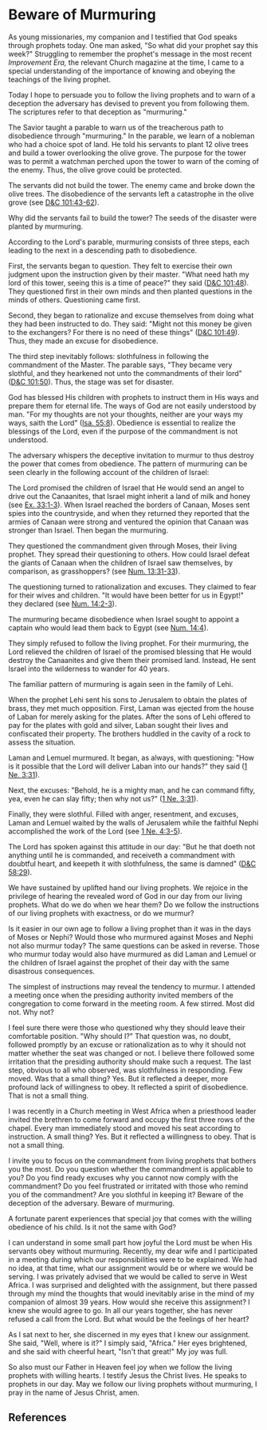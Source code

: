 # Beware of Murmuring

As young missionaries, my companion and I testified that God speaks through
prophets today. One man asked, "So what did your prophet say this week?"
Struggling to remember the prophet's message in the most recent _Improvement
Era,_ the relevant Church magazine at the time, I came to a special
understanding of the importance of knowing and obeying the teachings of the
living prophet.

Today I hope to persuade you to follow the living prophets and to warn of a
deception the adversary has devised to prevent you from following them. The
scriptures refer to that deception as "murmuring."

The Savior taught a parable to warn us of the treacherous path to disobedience
through "murmuring." In the parable, we learn of a nobleman who had a choice
spot of land. He told his servants to plant 12 olive trees and build a tower
overlooking the olive grove. The purpose for the tower was to permit a
watchman perched upon the tower to warn of the coming of the enemy. Thus, the
olive grove could be protected.

The servants did not build the tower. The enemy came and broke down the olive
trees. The disobedience of the servants left a catastrophe in the olive grove
(see [D&amp;C 101:43-62](/scriptures/dc-testament/dc/101.43-62?lang=eng#42)).

Why did the servants fail to build the tower? The seeds of the disaster were
planted by murmuring.

According to the Lord's parable, murmuring consists of three steps, each
leading to the next in a descending path to disobedience.

First, the servants began to question. They felt to exercise their own
judgment upon the instruction given by their master. "What need hath my lord
of this tower, seeing this is a time of peace?" they said ([D&amp;C
101:48](/scriptures/dc-testament/dc/101.48?lang=eng#47)). They questioned
first in their own minds and then planted questions in the minds of others.
Questioning came first.

Second, they began to rationalize and excuse themselves from doing what they
had been instructed to do. They said: "Might not this money be given to the
exchangers? For there is no need of these things" ([D&amp;C
101:49](/scriptures/dc-testament/dc/101.49?lang=eng#48)). Thus, they made an
excuse for disobedience.

The third step inevitably follows: slothfulness in following the commandment
of the Master. The parable says, "They became very slothful, and they
hearkened not unto the commandments of their lord" ([D&amp;C
101:50](/scriptures/dc-testament/dc/101.50?lang=eng#49)). Thus, the stage was
set for disaster.

God has blessed His children with prophets to instruct them in His ways and
prepare them for eternal life. The ways of God are not easily understood by
man. "For my thoughts are not your thoughts, neither are your ways my ways,
saith the Lord" ([Isa. 55:8](/scriptures/ot/isa/55.8?lang=eng#7)). Obedience
is essential to realize the blessings of the Lord, even if the purpose of the
commandment is not understood.

The adversary whispers the deceptive invitation to murmur to thus destroy the
power that comes from obedience. The pattern of murmuring can be seen clearly
in the following account of the children of Israel:

The Lord promised the children of Israel that He would send an angel to drive
out the Canaanites, that Israel might inherit a land of milk and honey (see
[Ex. 33:1-3](/scriptures/ot/ex/33.1-3?lang=eng#0)). When Israel reached the
borders of Canaan, Moses sent spies into the countryside, and when they
returned they reported that the armies of Canaan were strong and ventured the
opinion that Canaan was stronger than Israel. Then began the murmuring.

They questioned the commandment given through Moses, their living prophet.
They spread their questioning to others. How could Israel defeat the giants of
Canaan when the children of Israel saw themselves, by comparison, as
grasshoppers? (see [Num. 13:31-33](/scriptures/ot/num/13.31-33?lang=eng#30)).

The questioning turned to rationalization and excuses. They claimed to fear
for their wives and children. "It would have been better for us in Egypt!"
they declared (see [Num. 14:2-3](/scriptures/ot/num/14.2-3?lang=eng#1)).

The murmuring became disobedience when Israel sought to appoint a captain who
would lead them back to Egypt (see [Num.
14:4](/scriptures/ot/num/14.4?lang=eng#3)).

They simply refused to follow the living prophet. For their murmuring, the
Lord relieved the children of Israel of the promised blessing that He would
destroy the Canaanites and give them their promised land. Instead, He sent
Israel into the wilderness to wander for 40 years.

The familiar pattern of murmuring is again seen in the family of Lehi.

When the prophet Lehi sent his sons to Jerusalem to obtain the plates of
brass, they met much opposition. First, Laman was ejected from the house of
Laban for merely asking for the plates. After the sons of Lehi offered to pay
for the plates with gold and silver, Laban sought their lives and confiscated
their property. The brothers huddled in the cavity of a rock to assess the
situation.

Laman and Lemuel murmured. It began, as always, with questioning: "How is it
possible that the Lord will deliver Laban into our hands?" they said ([1 Ne.
3:31](/scriptures/bofm/1-ne/3.31?lang=eng#30)).

Next, the excuses: "Behold, he is a mighty man, and he can command fifty, yea,
even he can slay fifty; then why not us?" ([1 Ne.
3:31](/scriptures/bofm/1-ne/3.31?lang=eng#30)).

Finally, they were slothful. Filled with anger, resentment, and excuses, Laman
and Lemuel waited by the walls of Jerusalem while the faithful Nephi
accomplished the work of the Lord (see [1 Ne.
4:3-5](/scriptures/bofm/1-ne/4.3-5?lang=eng#2)).

The Lord has spoken against this attitude in our day: "But he that doeth not
anything until he is commanded, and receiveth a commandment with doubtful
heart, and keepeth it with slothfulness, the same is damned" ([D&amp;C
58:29](/scriptures/dc-testament/dc/58.29?lang=eng#28)).

We have sustained by uplifted hand our living prophets. We rejoice in the
privilege of hearing the revealed word of God in our day from our living
prophets. What do we do when we hear them? Do we follow the instructions of
our living prophets with exactness, or do we murmur?

Is it easier in our own age to follow a living prophet than it was in the days
of Moses or Nephi? Would those who murmured against Moses and Nephi not also
murmur today? The same questions can be asked in reverse. Those who murmur
today would also have murmured as did Laman and Lemuel or the children of
Israel against the prophet of their day with the same disastrous consequences.

The simplest of instructions may reveal the tendency to murmur. I attended a
meeting once when the presiding authority invited members of the congregation
to come forward in the meeting room. A few stirred. Most did not. Why not?

I feel sure there were those who questioned why they should leave their
comfortable position. "Why should I?" That question was, no doubt, followed
promptly by an excuse or rationalization as to why it should not matter
whether the seat was changed or not. I believe there followed some irritation
that the presiding authority should make such a request. The last step,
obvious to all who observed, was slothfulness in responding. Few moved. Was
that a small thing? Yes. But it reflected a deeper, more profound lack of
willingness to obey. It reflected a spirit of disobedience. That is not a
small thing.

I was recently in a Church meeting in West Africa when a priesthood leader
invited the brethren to come forward and occupy the first three rows of the
chapel. Every man immediately stood and moved his seat according to
instruction. A small thing? Yes. But it reflected a willingness to obey. That
is not a small thing.

I invite you to focus on the commandment from living prophets that bothers you
the most. Do you question whether the commandment is applicable to you? Do you
find ready excuses why you cannot now comply with the commandment? Do you feel
frustrated or irritated with those who remind you of the commandment? Are you
slothful in keeping it? Beware of the deception of the adversary. Beware of
murmuring.

A fortunate parent experiences that special joy that comes with the willing
obedience of his child. Is it not the same with God?

I can understand in some small part how joyful the Lord must be when His
servants obey without murmuring. Recently, my dear wife and I participated in
a meeting during which our responsibilities were to be explained. We had no
idea, at that time, what our assignment would be or where we would be serving.
I was privately advised that we would be called to serve in West Africa. I was
surprised and delighted with the assignment, but there passed through my mind
the thoughts that would inevitably arise in the mind of my companion of almost
39 years. How would she receive this assignment? I knew she would agree to go.
In all our years together, she has never refused a call from the Lord. But
what would be the feelings of her heart?

As I sat next to her, she discerned in my eyes that I knew our assignment. She
said, "Well, where is it?" I simply said, "Africa." Her eyes brightened, and
she said with cheerful heart, "Isn't that great!" My joy was full.

So also must our Father in Heaven feel joy when we follow the living prophets
with willing hearts. I testify Jesus the Christ lives. He speaks to prophets
in our day. May we follow our living prophets without murmuring, I pray in the
name of Jesus Christ, amen.

## References

